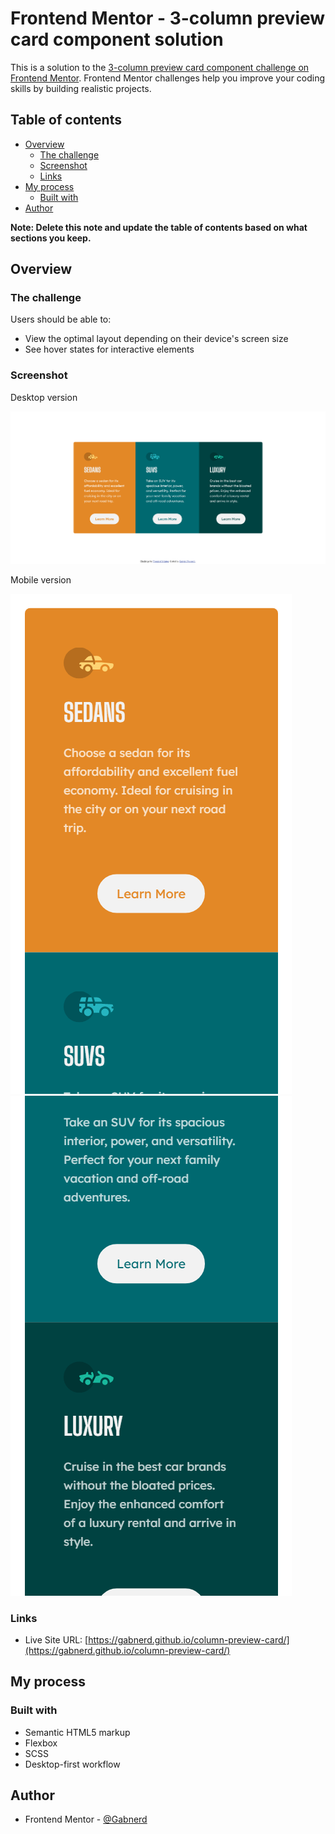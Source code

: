 # Frontend Mentor - 3-column preview card component solution

This is a solution to the [3-column preview card component challenge on Frontend Mentor](https://www.frontendmentor.io/challenges/3column-preview-card-component-pH92eAR2-). Frontend Mentor challenges help you improve your coding skills by building realistic projects. 

## Table of contents

- [Overview](#overview)
  - [The challenge](#the-challenge)
  - [Screenshot](#screenshot)
  - [Links](#links)
- [My process](#my-process)
  - [Built with](#built-with)
- [Author](#author)

**Note: Delete this note and update the table of contents based on what sections you keep.**

## Overview

### The challenge

Users should be able to:

- View the optimal layout depending on their device's screen size
- See hover states for interactive elements

### Screenshot

Desktop version

![](./screenshots/Desktop-screenshot.png)


Mobile version

![](./screenshots/Mobile-screenshot1.png)
![](./screenshots/Mobile-screenshot2.png)

### Links

- Live Site URL: [https://gabnerd.github.io/column-preview-card/](https://gabnerd.github.io/column-preview-card/)

## My process

### Built with

- Semantic HTML5 markup
- Flexbox
- SCSS
- Desktop-first workflow

## Author

- Frontend Mentor - [@Gabnerd](https://www.frontendmentor.io/profile/Gabnerd)
